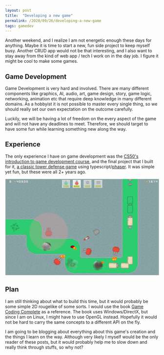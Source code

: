 ```yaml
---
layout: post
title:  "Developing a new game"
permalink: /2020/09/26/developing-a-new-game
tags: gamedev
---
```


Another weekend, and I realize I am not energetic enough these days for
anything. Maybe it is time to start a new, fun side project to keep myself
busy. Another CRUD app would not be that interesting, and I also want to stay
away from the kind of web app / tech I work on in the day job. I figure it
might be cool to make some games.

## Game Development
Game Development is very hard and involved. There are many different components
like graphics, AI, audio, art, game design, story, game logic, networking,
animation etc that require
deep knowledge in many different domains. As a hobbyist it is not possible to
master every single thing, so we should really set our own expectation on the
outcome carefully.

Luckily, we will be having a lot of freedom on the every aspect of the game
and will not have any deadlines to meet. Therefore, we should target to have
some fun while learning something new along the way.

## Experience
The only experience I have on game development was the [CS50's introduction
to game development course][gd50], and the final project that I built for it,
[a classic tower defense game][my-game] using typescript/[phaser][phaser]. It
was simple yet fun, but these were all 2+ years ago.

![Tower Defense Game](/assets/images/tower-defense-screenshot.png)

## Plan
I am still thinking about what to build this time, but it would probably be
some simple 2D rougelike of some sorts. I would use the book [Game Coding
Complete][game-coding-complete] as a reference. The book uses
Windows/DirectX, but since I am on Linux, I might have to use OpenGL instead.
Hopefully it would not be hard to carry the same concepts to a different API
on the fly.

I am going to be blogging about everything about this game's creation and the
things I learn on the way. Although very likely I myself would be the only
reader of these posts, but it would probably help me to slow down and really
think through stuffs, so why not?

[my-game]: https://ksmai.github.io/html5-games/tower-defense
[phaser]: https://phaser.io/
[gd50]: https://cs50.harvard.edu/games/2018/
[game-coding-complete]: https://www.amazon.com/Game-Coding-Complete-Fourth-McShaffry/dp/1133776574

